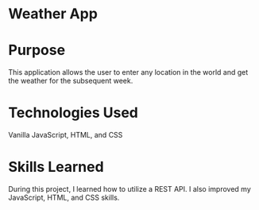 # Weather App

# Purpose
This application allows the user to enter any location in the world and get the weather for the subsequent week.

# Technologies Used
Vanilla JavaScript, HTML, and CSS

# Skills Learned
During this project, I learned how to utilize a REST API. I also improved my JavaScript, HTML, and CSS skills.
